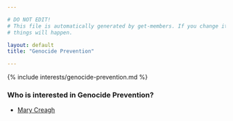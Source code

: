 ```yaml
---

# DO NOT EDIT!
# This file is automatically generated by get-members. If you change it, bad
# things will happen.

layout: default
title: "Genocide Prevention"

---
```


{% include interests/genocide-prevention.md %}

### Who is interested in Genocide Prevention?


* [Mary Creagh](/members/mary-creagh.html)
